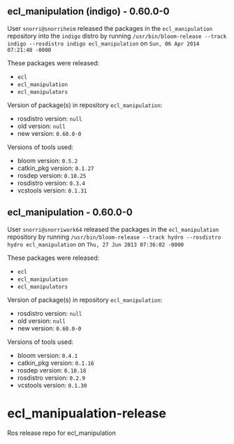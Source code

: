 ## ecl_manipulation (indigo) - 0.60.0-0

User `snorri@snorriheim` released the packages in the `ecl_manipulation` repository into the `indigo` distro by running `/usr/bin/bloom-release --track indigo --rosdistro indigo ecl_manipulation` on `Sun, 06 Apr 2014 07:21:48 -0000`

These packages were released:
- `ecl`
- `ecl_manipulation`
- `ecl_manipulators`

Version of package(s) in repository `ecl_manipulation`:
- rosdistro version: `null`
- old version: `null`
- new version: `0.60.0-0`

Versions of tools used:
- bloom version: `0.5.2`
- catkin_pkg version: `0.1.27`
- rosdep version: `0.10.25`
- rosdistro version: `0.3.4`
- vcstools version: `0.1.31`


## ecl_manipulation - 0.60.0-0

User `snorri@snorriwork64` released the packages in the `ecl_manipulation` repository by running `/usr/bin/bloom-release --track hydro --rosdistro hydro ecl_manipulation` on `Thu, 27 Jun 2013 07:36:02 -0000`

These packages were released:
- `ecl`
- `ecl_manipulation`
- `ecl_manipulators`

Version of package(s) in repository `ecl_manipulation`:
- rosdistro version: `null`
- old version: `null`
- new version: `0.60.0-0`

Versions of tools used:
- bloom version: `0.4.1`
- catkin_pkg version: `0.1.16`
- rosdep version: `0.10.18`
- rosdistro version: `0.2.9`
- vcstools version: `0.1.30`


ecl_manipualation-release
=========================

Ros release repo for ecl_manipulation